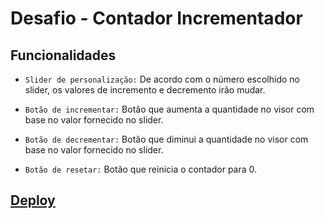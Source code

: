 # Desafio - Contador Incrementador

## Funcionalidades
- ```Slider de personalização:``` De acordo com o número escolhido no slider, os valores de incremento e decremento irão mudar.

- ```Botão de incrementar:``` Botão que aumenta a quantidade no visor com base no valor fornecido no slider.

- ```Botão de decrementar:``` Botão que diminui a quantidade no visor com base no valor fornecido no slider.

- ```Botão de resetar:``` Botão que reinicia o contador para 0.

## <a href="">Deploy</a>